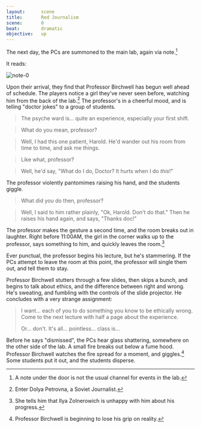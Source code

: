 ```yaml
---
layout:      scene
title:       Red Journalism
scene:       0
beat:        dramatic
objective:   up
---
```



The next day, the PCs are summoned to the main lab, again via note.[^0]

It reads:

![note-0]({{site.baseurl}}/assets/birchwell-note-1.png)



Upon their arrival, they find that Professor Birchwell has begun well ahead of schedule.
The players notice a girl they've never seen before, watching him from the back of the lab.[^1]
The professor's in a cheerful mood, and is telling "doctor jokes" to a group of students.

> The psyche ward is... quite an experience, especially your first shift.

> What do you mean, professor?

> Well, I had this one patient, Harold.
> He'd wander out his room from time to time, and ask me things.

> Like what, professor?

> Well, he'd say, "What do I do, Doctor? It hurts when I do *this*!"

The professor violently pantomimes raising his hand, and the students giggle.

> What did you do then, professor?

> Well, I said to him rather plainly, "Ok, Harold. Don't do that."
> Then he raises his hand again, and says, "Thanks doc!"

The professor makes the gesture a second time, and the room breaks out in laughter.
Right before 11:00AM, the girl in the corner walks up to the professor,
says something to him, and quickly leaves the room.[^2]

Ever punctual, the professor begins his lecture, but he's stammering.
If the PCs attempt to leave the room at this point,
the professor will single them out, and tell them to stay.

Professor Birchwell stutters through a few slides, then skips a bunch,
and begins to talk about ethics, and the difference between right and wrong.
He's sweating, and fumbling with the controls of the slide projector.
He concludes with a very strange assignment:

> I want... each of you to do something you know to be ethically wrong.
> Come to the next lecture with half a page about the experience.
>
> Or... don't. It's all... pointless... class is...

Before he says "dismissed", the PCs hear glass shattering,
somewhere on the other side of the lab. A small fire breaks out below a fume hood.
Professor Birchwell watches the fire spread for a moment, and giggles.[^3]
Some students put it out, and the students disperse.


[^0]: A note under the door is not the usual channel for events in the lab.
[^1]: Enter Dolya Petrovna, a Soviet Journalist.
[^2]: She tells him that Ilya Zolnerowich is unhappy with him about his progress.
[^3]: Professor Birchwell is beginning to lose his grip on reality.













